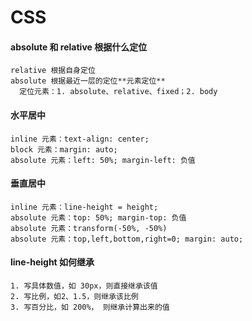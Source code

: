 # CSS

#### absolute 和 relative 根据什么定位

```
relative 根据自身定位
absolute 根据最近一层的定位**元素定位**
  定位元素：1. absolute、relative、fixed；2. body
```

#### 水平居中
```
inline 元素：text-align: center;
block 元素：margin: auto;
absolute 元素：left: 50%; margin-left: 负值
```

#### 垂直居中
```
inline 元素：line-height = height;
absolute 元素：top: 50%; margin-top: 负值
absolute 元素：transform(-50%, -50%)
absolute 元素：top,left,bottom,right=0; margin: auto;
```

#### line-height 如何继承
```
1. 写具体数值，如 30px，则直接继承该值
2. 写比例，如2、1.5，则继承该比例
3. 写百分比，如 200%， 则继承计算出来的值
```